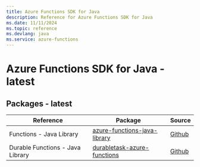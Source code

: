 ```yaml
---
title: Azure Functions SDK for Java
description: Reference for Azure Functions SDK for Java
ms.date: 11/11/2024
ms.topic: reference
ms.devlang: java
ms.service: azure-functions
---
```

# Azure Functions SDK for Java - latest
## Packages - latest

| Reference | Package | Source |
|---|---|---|
|Functions - Java Library|[azure-functions-java-library](https://repo1.maven.org/maven2/com/microsoft/azure/functions/azure-functions-java-library)|[Github](https://github.com/Azure/azure-sdk-for-java)|
|Durable Functions - Java Library|[durabletask-azure-functions](https://repo1.maven.org/maven2/com/microsoft/durabletask-azure-functions/)|[Github](https://github.com/microsoft/durabletask-java)|